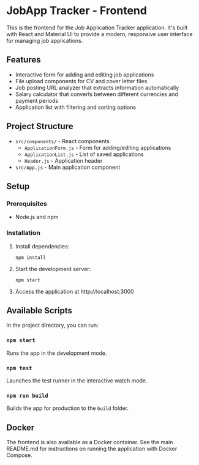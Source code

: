 # JobApp Tracker - Frontend

This is the frontend for the Job Application Tracker application. It's built with React and Material UI to provide a modern, responsive user interface for managing job applications.

## Features

- Interactive form for adding and editing job applications
- File upload components for CV and cover letter files
- Job posting URL analyzer that extracts information automatically
- Salary calculator that converts between different currencies and payment periods
- Application list with filtering and sorting options

## Project Structure

- `src/components/` - React components
  - `ApplicationForm.js` - Form for adding/editing applications
  - `ApplicationList.js` - List of saved applications
  - `Header.js` - Application header
- `src/App.js` - Main application component

## Setup

### Prerequisites

- Node.js and npm

### Installation

1. Install dependencies:
   ```
   npm install
   ```

2. Start the development server:
   ```
   npm start
   ```

3. Access the application at http://localhost:3000

## Available Scripts

In the project directory, you can run:

### `npm start`

Runs the app in the development mode.

### `npm test`

Launches the test runner in the interactive watch mode.

### `npm run build`

Builds the app for production to the `build` folder.

## Docker

The frontend is also available as a Docker container. See the main README.md for instructions on running the application with Docker Compose.
